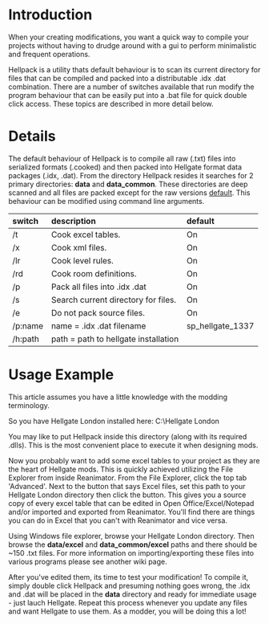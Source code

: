 # Introduction #

When your creating modifications, you want a quick way to compile your projects without having to drudge around with a gui to perform minimalistic and frequent operations.

Hellpack is a utility thats default behaviour is to scan its current directory for files that can be compiled and packed into a distributable .idx .dat combination. There are a number of switches available that run modify the program behaviour that can be easily put into a .bat file for quick double click access. These topics are described in more detail below.


# Details #

The default behaviour of Hellpack is to compile all raw (.txt) files into serialized formats (.cooked) and then packed into Hellgate format data packages (.idx, .dat). From the directory Hellpack resides it searches for 2 primary directories: **data** and **data\_common**. These directories are deep scanned and all files are packed except for the raw versions [default](by.md). This behaviour can be modified using command line arguments.

| switch | description | default |
|:-------|:------------|:--------|
| /t     | Cook excel tables. | On      |
| /x     | Cook xml files. | On      |
| /lr    | Cook level rules. | On      |
| /rd    | Cook room definitions. | On      |
| /p     | Pack all files into .idx .dat | On      |
| /s     | Search current directory for files. | On      |
| /e     | Do not pack source files. | On      |
| /p:name | name = .idx .dat filename | sp\_hellgate\_1337 |
| /h:path | path = path to hellgate installation |         |

# Usage Example #

This article assumes you have a little knowledge with the modding terminology.

So you have Hellgate London installed here: C:\Hellgate London

You may like to put Hellpack inside this directory (along with its required .dlls). This is the most convenient place to execute it when designing mods.

Now you probably want to add some excel tables to your project as they are the heart of Hellgate mods. This is quickly achieved utilizing the File Explorer from inside Reanimator. From the File Explorer, click the top tab 'Advanced'. Next to the button that says Excel files, set this path to your Hellgate London directory then click the button. This gives you a source copy of every excel table that can be edited in Open Office/Excel/Notepad and/or imported and exported from Reanimator. You'll find there are things you can do in Excel that you can't with Reanimator and vice versa.

Using Windows file explorer, browse your Hellgate London directory. Then browse the **data/excel** and **data\_common/excel** paths and there should be ~150 .txt files. For more information on importing/exporting these files into various programs please see another wiki page.

After you've edited them, its time to test your modification! To compile it, simply double click Hellpack and presuming nothing goes wrong, the .idx and .dat will be placed in the **data** directory and ready for immediate usage - just lauch Hellgate. Repeat this process whenever you update any files and want Hellgate to use them. As a modder, you will be doing this a lot!